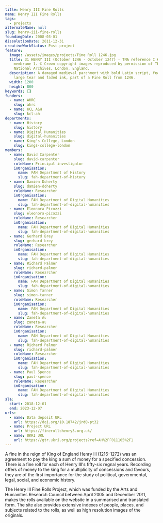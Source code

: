```yaml
---
title: Henry III Fine Rolls
name: Henry III Fine Rolls
tags:
  - projects
alternateName: null
slug: henry-iii-fine-rolls
foundingDate: 2008-03-01
dissolutionDate: 2011-12-31
creativeWorkStatus: Post-project
feature:
  image: /assets/images/projects/Fine Roll 1246.jpg
  title: 31 HENRY III (October 1246 - October 1247) - TNA reference C 60/44,
    membrane 1. © Crown copyright images reproduced by permission of The
    National Archives, London, England.
  description: A damaged medieval parchment with bold Latin script, featuring a
    large tear and faded ink, part of a Fine Roll from 1246.
  width: 1200
  height: 800
keywords: []
funders:
  - name: AHRC
    slug: ahrc
  - name: KCL A&H
    slug: kcl-ah
departments:
  - name: History
    slug: history
  - name: Digital Humanities
    slug: digital-humanities
  - name: King's College, London
    slug: kings-college-london
members:
  - name: David Carpenter
    slug: david-carpenter
    roleName: Principal investigator
    inOrganisation:
      name: FAH Department of History
      slug: fah-department-of-history
  - name: Damien Doherty
    slug: damien-doherty
    roleName: Researcher
    inOrganisation:
      name: FAH Department of Digital Humanities
      slug: fah-department-of-digital-humanities
  - name: Eleonora Picozzi
    slug: eleonora-picozzi
    roleName: Researcher
    inOrganisation:
      name: FAH Department of Digital Humanities
      slug: fah-department-of-digital-humanities
  - name: Gerhard Brey
    slug: gerhard-brey
    roleName: Researcher
    inOrganisation:
      name: FAH Department of Digital Humanities
      slug: fah-department-of-digital-humanities
  - name: Richard Palmer
    slug: richard-palmer
    roleName: Researcher
    inOrganisation:
      name: FAH Department of Digital Humanities
      slug: fah-department-of-digital-humanities
  - name: Simon Tanner
    slug: simon-tanner
    roleName: Researcher
    inOrganisation:
      name: FAH Department of Digital Humanities
      slug: fah-department-of-digital-humanities
  - name: Zaneta Au
    slug: zaneta-au
    roleName: Researcher
    inOrganisation:
      name: FAH Department of Digital Humanities
      slug: fah-department-of-digital-humanities
  - name: Richard Palmer
    slug: richard-palmer
    roleName: Researcher
    inOrganisation:
      name: FAH Department of Digital Humanities
      slug: fah-department-of-digital-humanities
  - name: Paul Spence
    slug: paul-spence
    roleName: Researcher
    inOrganisation:
      name: FAH Department of Digital Humanities
      slug: fah-department-of-digital-humanities
sla:
  start: 2018-12-01
  end: 2023-12-07
urls:
  - name: Data deposit URL
    url: https://doi.org/10.18742/jrd0-pt32
  - name: Project URL
    url: https://finerollshenry3.org.uk/
  - name: UKRI URL
    url: https://gtr.ukri.org/projects?ref=AH%2FF011105%2F1
---
```


A fine in the reign of King of England Henry III (1216–1272) was an agreement to pay the king a sum of money for a specified concession. There is a fine roll for each of Henry III's fifty-six regnal years. Recording offers of money to the king for a multiplicity of concessions and favours, they are of the first importance for the study of political, governmental, legal, social, and economic history.

The Henry III Fine Rolls Project, which was funded by the Arts and Humanities Research Council between April 2005 and December 2011, makes the rolls available on the website in a summarised and translated form. The site also provides extensive indexes of people, places, and subjects related to the rolls, as well as high resolution images of the originals.
